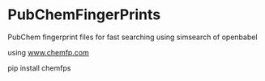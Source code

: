 PubChemFingerPrints
===================

PubChem fingerprint files for fast searching using simsearch of openbabel


using www.chemfp.com

pip install chemfps

